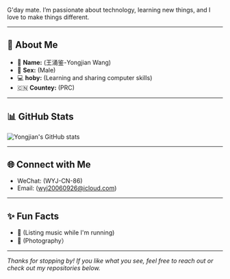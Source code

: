 G'day mate. I’m passionate about technology, learning new things, and I love to make things different.

---

## 🚀 About Me

- 👤 **Name:** (王涌鉴-Yongjian Wang)
- 👤 **Sex:** (Male)
- 💻 **hoby:** (Learning and sharing computer skills)
- 🇨🇳 **Countey:** (PRC)
  
---

## 📊 GitHub Stats

![Yongjian's GitHub stats](https://github-readme-stats.vercel.app/api?username=yongjian0926&show_icons=true&theme=radical)

---

## 🌐 Connect with Me

- WeChat: (WYJ-CN-86)
- Email: (wyj20060926@icloud.com)

---

## ✨ Fun Facts

- 🎵 (Listing music while I'm running)
- 📸 (Photography）

---

_Thanks for stopping by! If you like what you see, feel free to reach out or check out my repositories below._
